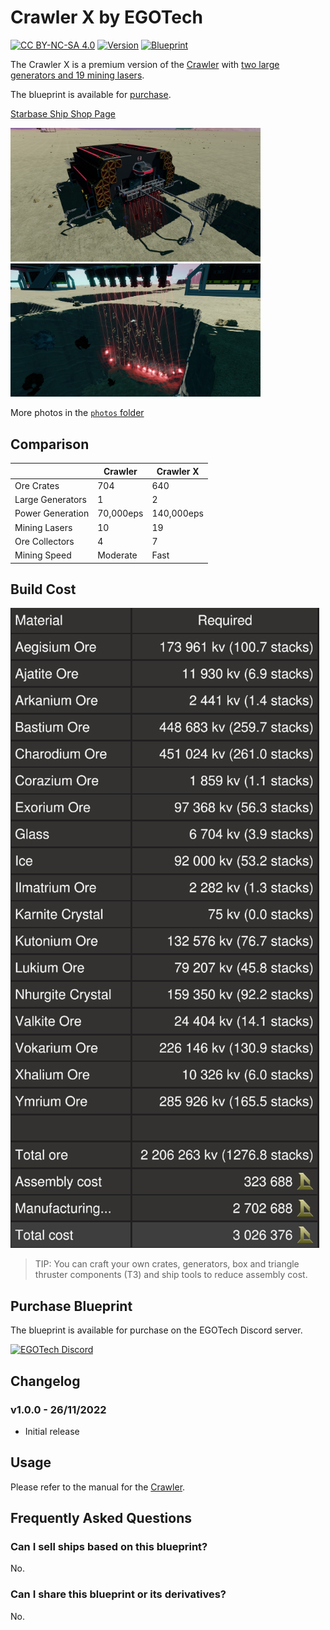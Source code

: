 # Crawler X by EGOTech

[![CC BY-NC-SA 4.0](https://img.shields.io/badge/License-CC%20BY--NC--SA%204.0-lightgrey.svg)](http://creativecommons.org/licenses/by-nc-sa/4.0/)
[![Version](https://img.shields.io/static/v1?label=Version&message=1.0.0&color=blue)](#changelog)
[![Blueprint](https://img.shields.io/static/v1?label=Blueprint&message=For%20Sale&color=brightgreen)](#purchase-blueprint)

The Crawler X is a premium version of the [Crawler](../) with [two large generators and 19 mining lasers](#comparison).

The blueprint is available for [purchase](#purchase-blueprint).

[Starbase Ship Shop Page](https://sb-creators.org/makers/Egomaniac/ship/Crawler%20X)

<img src="photos/20221125195354_1.jpg" alt="Crawler X" width="400" /> <img src="photos/20221125195417_1.jpg" alt="Crawler X" width="400" />

More photos in the [`photos` folder](photos)

## Comparison

|   | Crawler | Crawler X |
|---|---|---|
| Ore Crates | 704 | 640 |
| Large Generators | 1 | 2 |
| Power Generation | 70,000eps | 140,000eps |
| Mining Lasers | 10 | 19 |
| Ore Collectors | 4 | 7 |
| Mining Speed | Moderate | Fast |

## Build Cost

![Ship Build Cost](images/build_cost.png)

> TIP: You can craft your own crates, generators, box and triangle thruster components (T3) and ship tools to reduce assembly cost.

## Purchase Blueprint

The blueprint is available for purchase on the EGOTech Discord server.

[![EGOTech Discord](https://discordapp.com/api/guilds/1013328685564178472/widget.png?style=banner2)](https://discord.gg/BKwVGvncmN)

## Changelog

### v1.0.0 - 26/11/2022

- Initial release

## Usage

Please refer to the manual for the [Crawler](../).

## Frequently Asked Questions

### Can I sell ships based on this blueprint?

No.

### Can I share this blueprint or its derivatives?

No.
